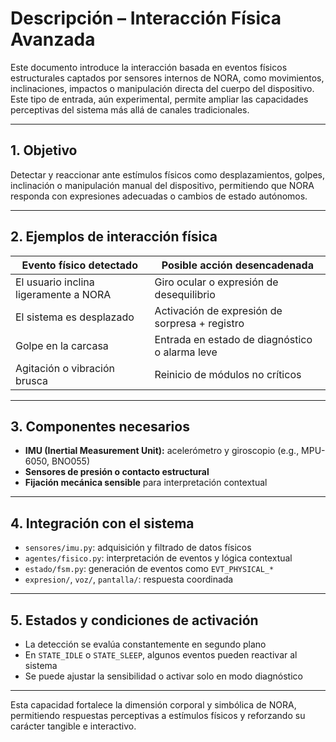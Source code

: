 # Descripción – Interacción Física Avanzada

Este documento introduce la interacción basada en eventos físicos estructurales captados por sensores internos de NORA, como movimientos, inclinaciones, impactos o manipulación directa del cuerpo del dispositivo. Este tipo de entrada, aún experimental, permite ampliar las capacidades perceptivas del sistema más allá de canales tradicionales.

---

## 1. Objetivo

Detectar y reaccionar ante estímulos físicos como desplazamientos, golpes, inclinación o manipulación manual del dispositivo, permitiendo que NORA responda con expresiones adecuadas o cambios de estado autónomos.

---

## 2. Ejemplos de interacción física

| Evento físico detectado               | Posible acción desencadenada                   |
| ------------------------------------- | ---------------------------------------------- |
| El usuario inclina ligeramente a NORA | Giro ocular o expresión de desequilibrio       |
| El sistema es desplazado              | Activación de expresión de sorpresa + registro |
| Golpe en la carcasa                   | Entrada en estado de diagnóstico o alarma leve |
| Agitación o vibración brusca          | Reinicio de módulos no críticos                |

---

## 3. Componentes necesarios

* **IMU (Inertial Measurement Unit):** acelerómetro y giroscopio (e.g., MPU-6050, BNO055)
* **Sensores de presión o contacto estructural**
* **Fijación mecánica sensible** para interpretación contextual

---

## 4. Integración con el sistema

* `sensores/imu.py`: adquisición y filtrado de datos físicos
* `agentes/fisico.py`: interpretación de eventos y lógica contextual
* `estado/fsm.py`: generación de eventos como `EVT_PHYSICAL_*`
* `expresion/`, `voz/`, `pantalla/`: respuesta coordinada

---

## 5. Estados y condiciones de activación

* La detección se evalúa constantemente en segundo plano
* En `STATE_IDLE` o `STATE_SLEEP`, algunos eventos pueden reactivar al sistema
* Se puede ajustar la sensibilidad o activar solo en modo diagnóstico

---

Esta capacidad fortalece la dimensión corporal y simbólica de NORA, permitiendo respuestas perceptivas a estímulos físicos y reforzando su carácter tangible e interactivo.
